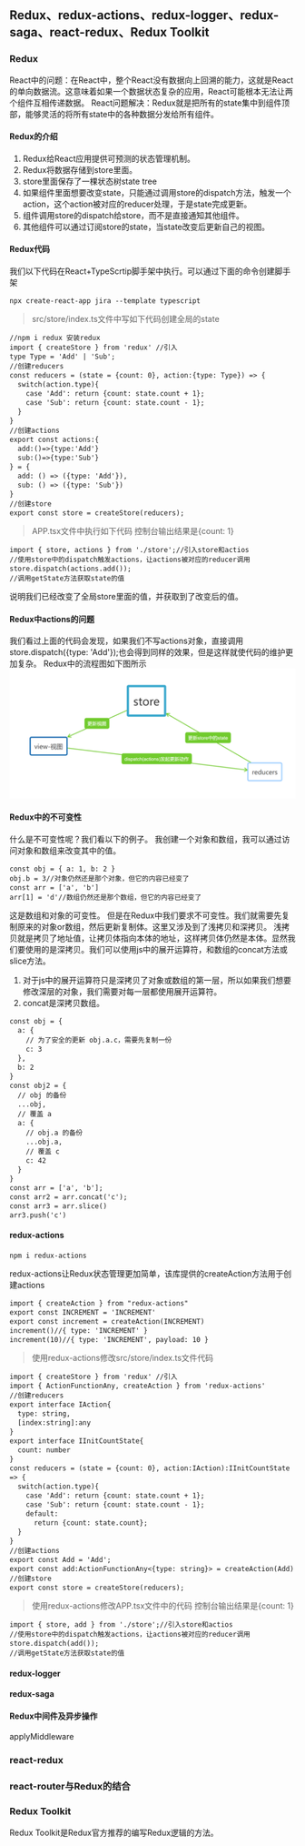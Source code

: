## Redux、redux-actions、redux-logger、redux-saga、react-redux、Redux Toolkit

### Redux
React中的问题：在React中，整个React没有数据向上回溯的能力，这就是React的单向数据流。这意味着如果一个数据状态复杂的应用，React可能根本无法让两个组件互相传递数据。
React问题解决：Redux就是把所有的state集中到组件顶部，能够灵活的将所有state中的各种数据分发给所有组件。
#### Redux的介绍
1. Redux给React应用提供可预测的状态管理机制。
2. Redux将数据存储到store里面。
3. store里面保存了一棵状态树state tree
4. 如果组件里面想要改变state，只能通过调用store的dispatch方法，触发一个action，这个action被对应的reducer处理，于是state完成更新。
5. 组件调用store的dispatch给store，而不是直接通知其他组件。
6. 其他组件可以通过订阅store的state，当state改变后更新自己的视图。
#### Redux代码
我们以下代码在React+TypeScrtip脚手架中执行。可以通过下面的命令创建脚手架
```
npx create-react-app jira --template typescript
```
> src/store/index.ts文件中写如下代码创建全局的state
```
//npm i redux 安装redux
import { createStore } from 'redux' //引入
type Type = 'Add' | 'Sub';
//创建reducers
const reducers = (state = {count: 0}, action:{type: Type}) => {
  switch(action.type){
    case 'Add': return {count: state.count + 1};
    case 'Sub': return {count: state.count - 1};
  }
}
//创建actions
export const actions:{
  add:()=>{type:'Add'}
  sub:()=>{type:'Sub'}
} = {
  add: () => ({type: 'Add'}),
  sub: () => ({type: 'Sub'})
}
//创建store
export const store = createStore(reducers);
```
> APP.tsx文件中执行如下代码 控制台输出结果是{count: 1}
```
import { store, actions } from './store';//引入store和actios
//使用store中的dispatch触发actions，让actions被对应的reducer调用
store.dispatch(actions.add());
//调用getState方法获取state的值
```
说明我们已经改变了全局store里面的值，并获取到了改变后的值。
#### Redux中actions的问题
我们看过上面的代码会发现，如果我们不写actions对象，直接调用store.dispatch({type: 'Add'});也会得到同样的效果，但是这样就使代码的维护更加复杂。
Redux中的流程图如下图所示
![Redux流程图](../image/Redux/1.png)
#### Redux中的不可变性
什么是不可变性呢？我们看以下的例子。
我创建一个对象和数组，我可以通过访问对象和数组来改变其中的值。
```
const obj = { a: 1, b: 2 }
obj.b = 3//对象仍然还是那个对象，但它的内容已经变了
const arr = ['a', 'b']
arr[1] = 'd'//数组仍然还是那个数组，但它的内容已经变了
```
这是数组和对象的可变性。
但是在Redux中我们要求不可变性。我们就需要先复制原来的对象or数组，然后更新复制体。这里又涉及到了浅拷贝和深拷贝。
浅拷贝就是拷贝了地址值，让拷贝体指向本体的地址，这样拷贝体仍然是本体。显然我们要使用的是深拷贝。我们可以使用js中的展开运算符，和数组的concat方法或slice方法。
1. 对于js中的展开运算符只是深拷贝了对象或数组的第一层，所以如果我们想要修改深层的对象，我们需要对每一层都使用展开运算符。
2. concat是深拷贝数组。
```
const obj = {
  a: {
    // 为了安全的更新 obj.a.c，需要先复制一份
    c: 3
  },
  b: 2
}
const obj2 = {
  // obj 的备份
  ...obj,
  // 覆盖 a
  a: {
    // obj.a 的备份
    ...obj.a,
    // 覆盖 c
    c: 42
  }
}
const arr = ['a', 'b'];
const arr2 = arr.concat('c');
const arr3 = arr.slice()
arr3.push('c')
```
#### redux-actions
```
npm i redux-actions
```
redux-actions让Redux状态管理更加简单，该库提供的createAction方法用于创建actions
```
import { createAction } from "redux-actions"
export const INCREMENT = 'INCREMENT'
export const increment = createAction(INCREMENT)
increment()//{ type: 'INCREMENT' }
increment(10)//{ type: 'INCREMENT', payload: 10 }
```
> 使用redux-actions修改src/store/index.ts文件代码
```
import { createStore } from 'redux' //引入
import { ActionFunctionAny, createAction } from 'redux-actions'
//创建reducers
export interface IAction{
  type: string,
  [index:string]:any
}
export interface IInitCountState{
  count: number
}
const reducers = (state = {count: 0}, action:IAction):IInitCountState => {
  switch(action.type){
    case 'Add': return {count: state.count + 1};
    case 'Sub': return {count: state.count - 1};
    default: 
      return {count: state.count};
  }
}
//创建actions
export const Add = 'Add';
export const add:ActionFunctionAny<{type: string}> = createAction(Add)
//创建store
export const store = createStore(reducers);
```
> 使用redux-actions修改APP.tsx文件中的代码 控制台输出结果是{count: 1}
```
import { store, add } from './store';//引入store和actios
//使用store中的dispatch触发actions，让actions被对应的reducer调用
store.dispatch(add());
//调用getState方法获取state的值
```
#### redux-logger
#### redux-saga
#### Redux中间件及异步操作
applyMiddleware
### react-redux
### react-router与Redux的结合
### Redux Toolkit
Redux Toolkit是Redux官方推荐的编写Redux逻辑的方法。




